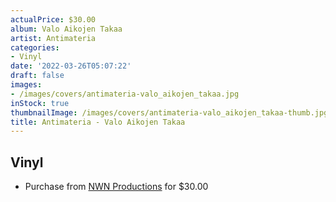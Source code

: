 ```yaml
---
actualPrice: $30.00
album: Valo Aikojen Takaa
artist: Antimateria
categories:
- Vinyl
date: '2022-03-26T05:07:22'
draft: false
images:
- /images/covers/antimateria-valo_aikojen_takaa.jpg
inStock: true
thumbnailImage: /images/covers/antimateria-valo_aikojen_takaa-thumb.jpg
title: Antimateria - Valo Aikojen Takaa
---
```


## Vinyl
* Purchase from [NWN Productions](http://shop.nwnprod.com/index.php?route=product/product&path=75&product_id=21991&sort=pd.name&order=ASC) for $30.00
